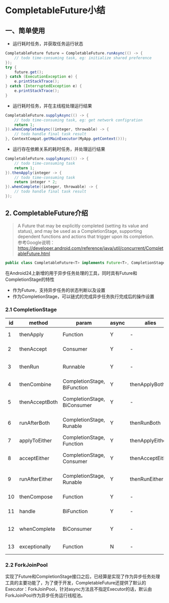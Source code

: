 # CompletableFuture小结

## 一、简单使用
- 运行耗时任务，并获取任务运行状态
```java
CompletableFuture future = CompletableFuture.runAsync(() -> {
    // todo time-consuming task, eg: initialize shared preference
});
try {
    future.get();
} catch (ExecutionException e) {
    e.printStackTrace();
} catch (InterruptedException e) {
    e.printStackTrace();
}
```
- 运行耗时任务，并在主线程处理运行结果
```java
CompletableFuture.supplyAsync(() -> {
    // todo time-consuming task, eg: get network configration
    return 1;
}).whenCompleteAsync((integer, throwable) -> {
    // todo handle final task result
}, ContextCompat.getMainExecutor(MyApp.getContext()));
```
- 运行存在依赖关系的耗时任务，并处理运行结果
```java
CompletableFuture.supplyAsync(() -> {
    // todo time-consuming task
    return 1;
}).thenApply(integer -> {
    // todo time-consuming task
    return integer * 2;
}).whenComplete((integer, throwable) -> {
    // todo handle final task result
});
```

## 2. CompletableFuture介绍
> A Future that may be explicitly completed (setting its value and status), and may be used as a CompletionStage, supporting dependent functions and actions that trigger upon its completion.</br>
参考Google说明：https://developer.android.com/reference/java/util/concurrent/CompletableFuture.html

```java
public class CompletableFuture<T> implements Future<T>, CompletionStage<T>
```

在Android24上新增的用于异步任务处理的工具，同时具有Future和CompletionStage的特性
- 作为Future，支持异步任务的状态判断以及设置
- 作为CompletionStage，可以链式的完成异步任务执行完成后的操作设置

### 2.1 CompletionStage
| id | method | param | async | alies | desc |
| --- | --- | --- | --- | --- | --- |
| 1 | thenApply | Function | Y | - | A -> C |
| 2 | thenAccept | Consumer | Y | - | A -> void |
| 3 | thenRun | Runnable | Y | - | void -> void |
| 4 | thenCombine | CompletionStage, BiFunction | Y | thenApplyBoth | A&B -> C |
| 5 | thenAcceptBoth | CompletionStage, BiConsumer | Y | - | A&B -> void |
| 6 | runAfterBoth | CompletionStage, Runable | Y | thenRunBoth | void -> void |
| 7 | applyToEither | CompletionStage, Function | Y | thenApplyEither | A\|B -> C |
| 8 | acceptEither | CompletionStage, Consumer | Y | thenAcceptEither | A\|B -> void |
| 9 | runAfterEither | CompletionStage, Runable |Y | thenRunEither | void -> void |
| 10 | thenCompose | Function | Y | - | A -> Stage |
| 11 | handle | BiFunction | Y | - | A\|E -> C |
| 12 | whenComplete | BiConsumer | Y | - | A\|E -> void |
| 13 | exceptionally | Function | N | - | E -> C |

### 2.2 ForkJoinPool
实现了Future和CompletionStage接口之后，已经算是实现了作为异步任务处理工具的主要功能了，为了便于开发，CompletableFuture还提供了默认的Executor：ForkJoinPool，针对async方法且不指定Executor的话，默认由ForkJoinPool作为异步任务运行线程池。



